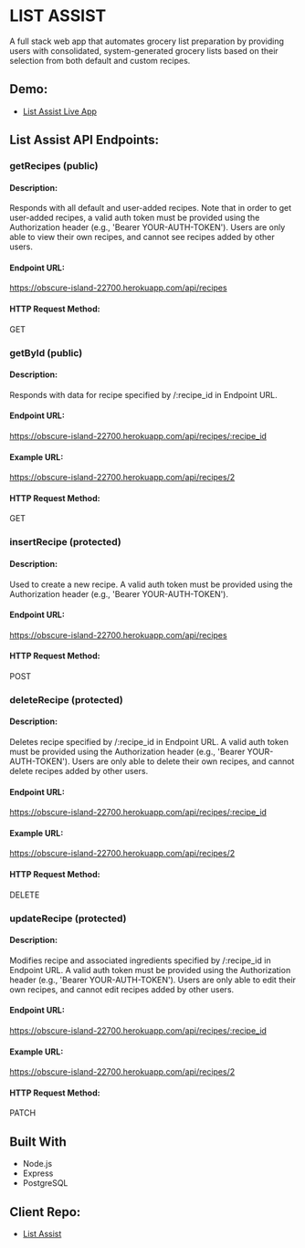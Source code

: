 # LIST ASSIST

A full stack web app that automates grocery list preparation by providing users with consolidated, system-generated grocery lists based on their selection from both default and custom recipes.

## Demo:

- [List Assist Live App](https://ryanjeske-list-assist.now.sh/)

## List Assist API Endpoints:

### getRecipes (public)
#### Description:
Responds with all default and user-added recipes. Note that in order to get user-added recipes, a valid auth token must be provided using the Authorization header (e.g., 'Bearer YOUR-AUTH-TOKEN'). Users are only able to view their own recipes, and cannot see recipes added by other users. 
#### Endpoint URL:
https://obscure-island-22700.herokuapp.com/api/recipes
#### HTTP Request Method:
GET

### getById (public)
#### Description:
Responds with data for recipe specified by /:recipe_id in Endpoint URL. 
#### Endpoint URL:
https://obscure-island-22700.herokuapp.com/api/recipes/:recipe_id
#### Example URL:
https://obscure-island-22700.herokuapp.com/api/recipes/2
#### HTTP Request Method:
GET

### insertRecipe (protected)
#### Description:
Used to create a new recipe. A valid auth token must be provided using the Authorization header (e.g., 'Bearer YOUR-AUTH-TOKEN').
#### Endpoint URL:
https://obscure-island-22700.herokuapp.com/api/recipes
#### HTTP Request Method:
POST 

### deleteRecipe (protected)
#### Description:
Deletes recipe specified by /:recipe_id in Endpoint URL. A valid auth token must be provided using the Authorization header (e.g., 'Bearer YOUR-AUTH-TOKEN'). Users are only able to delete their own recipes, and cannot delete recipes added by other users. 
#### Endpoint URL:
https://obscure-island-22700.herokuapp.com/api/recipes/:recipe_id
#### Example URL:
https://obscure-island-22700.herokuapp.com/api/recipes/2
#### HTTP Request Method:
DELETE

### updateRecipe (protected)
#### Description:
Modifies recipe and associated ingredients specified by /:recipe_id in Endpoint URL. A valid auth token must be provided using the Authorization header (e.g., 'Bearer YOUR-AUTH-TOKEN'). Users are only able to edit their own recipes, and cannot edit recipes added by other users. 
#### Endpoint URL:
https://obscure-island-22700.herokuapp.com/api/recipes/:recipe_id
#### Example URL:
https://obscure-island-22700.herokuapp.com/api/recipes/2
#### HTTP Request Method:
PATCH

## Built With

* Node.js
* Express
* PostgreSQL

## Client Repo:

- [List Assist](https://github.com/ryanjeske14/list-assist)
